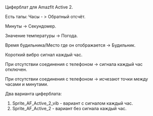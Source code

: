 Циферблат для Amazfit Active 2.

Есть тапы:
Часы - > Обратный отсчёт.

Минуты -> Секундомер.

Значение температуры -> Погода.

Время будильника/Место где он отображается -> Будильник.


Короткий вибро сигнал каждый час.

При отсутствии соединения с телефоном -> сигнала каждый час отключен.

При отсутствии соединения с телефоном -> исчезают точки между часами и минутами.

Два варианта циферблата:
1) Sprite_AF_Active_2_vib - вариант с сигналом каждый час.
2) Sprite_AF_Active_2 - вариант без сигнала каждый час.
